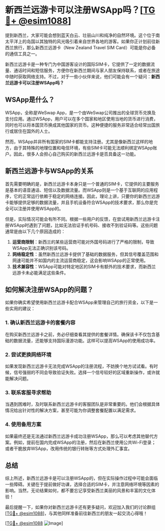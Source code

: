 # 新西兰远游卡可以注册WSApp吗？[[TG💪+ @esim1088](https://t.me/s/esim1088)]

提到新西兰，大家可能会想到蓝天白云、壮丽山川和纯净的自然环境。这个位于南太平洋上的岛国以其独特的风光吸引着来自世界各地的游客。如果你正计划前往新西兰旅行，那么新西兰远游卡（New Zealand Travel SIM Card）可能是你必备的通信工具之一。

新西兰远游卡是一种专门为中国游客设计的国际SIM卡，它提供了一定的数据流量、通话时间和短信服务，方便你在新西兰期间与家人朋友保持联系，或者在旅途中随时获取网络支持。不过，对于一些小伙伴来说，他们可能会有一个疑问：**新西兰远游卡可以注册WSApp吗？**

## WSApp是什么？

WSApp，全称是WeSwap App，是一个由WeSwap公司推出的全球货币兑换及支付应用。通过WSApp，用户可以在多个国家和地区使用当地的货币进行消费，同时也可以将本国货币换成其他国家的货币。这种便捷的服务非常适合经常出国旅行或居住在国外的人士。

然而，WSApp并非所有国家的SIM卡都能支持注册。尤其是像新西兰这样的地方，由于其特殊的地理位置和电信环境，有些SIM卡可能无法顺利绑定WSApp账户。因此，很多人会担心自己购买的新西兰远游卡是否具备这一功能。

## 新西兰远游卡与WSApp的关系

首先需要明确的是，新西兰远游卡本身只是一个普通的SIM卡，它提供的主要服务是基本的语音通话、短信以及数据流量。而WSApp则是一个基于互联网的应用程序，它的正常运行依赖于稳定的网络连接。因此，理论上讲，只要你的新西兰远游卡能够提供足够的数据流量，并且手机设备符合WSApp的技术要求，那么你是完全可以注册并使用WSApp的。

但是，实际情况可能会有所不同。根据一些用户的反馈，在尝试用新西兰远游卡注册WSApp时遇到了问题，比如无法验证手机号码、接收不到验证码等。这些问题通常是由以下几个原因造成的：

1. **运营商限制**：新西兰的某些运营商可能对外国号码进行了严格的限制，导致WSApp无法正确识别该号码。
2. **网络稳定性**：虽然新西兰远游卡提供了基础的数据服务，但其信号覆盖范围和网速可能并不如国内的主流运营商稳定，这会影响WSApp的正常使用。
3. **技术兼容性**：WSApp可能对特定地区的SIM卡有额外的技术要求，而新西兰远游卡未必能满足这些条件。

## 如何解决注册WSApp的问题？

如果你确实希望使用新西兰远游卡配合WSApp来管理自己的旅行资金，以下是一些实用的建议：

### 1. 确认新西兰远游卡的套餐内容
在购买新西兰远游卡之前，务必仔细查看其提供的套餐详情。确保该卡不仅包含基础的数据流量，还能够支持国际漫游功能。这样可以提高WSApp的使用成功率。

### 2. 尝试更换网络环境
如果发现新西兰远游卡无法完成WSApp的注册流程，不妨换个地方试试看。有时候，信号强弱的不同会导致验证失败。选择一个信号较好的区域重新操作，或许就能解决问题。

### 3. 联系客服寻求帮助
当遇到困难时，及时联系新西兰远游卡的客服团队是非常重要的。他们会根据具体情况给出针对性的解决方案，甚至可能为你调整套餐配置以满足需求。

### 4. 使用备用方案
如果最终还是无法通过新西兰远游卡成功注册WSApp，那么可以考虑其他替代方案。例如，提前在国内完成WSApp的注册，然后在新西兰使用公共Wi-Fi登录；或者干脆放弃WSApp，改用传统的银行转账等方式处理外汇事宜。

## 总结

综上所述，新西兰远游卡是可以注册WSApp的，但在实际操作过程中可能会面临一些障碍。关键在于提前做好功课，选择合适的SIM卡，并注意网络环境等因素的影响。当然，无论结果如何，都不要忘记享受新西兰美丽的风景和丰富的文化体验！

最后提醒一下，如果你对新西兰远游卡还有更多疑问，欢迎加入我们的讨论群组[[TG💪+ @esim1088](https://t.me/s/esim1088)]，与其他同样准备前往新西兰的朋友一起交流心得哦！

[[TG💪+ @esim1088](https://t.me/s/esim1088) ![Image](https://i.postimg.cc/4NQfJmqS/Snipaste-2025-05-13-00-14-12.png)]